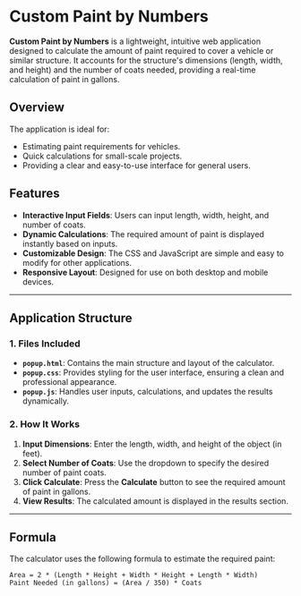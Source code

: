 # Custom Paint by Numbers

**Custom Paint by Numbers** is a lightweight, intuitive web application designed to calculate the amount of paint required to cover a vehicle or similar structure. It accounts for the structure's dimensions (length, width, and height) and the number of coats needed, providing a real-time calculation of paint in gallons.

## Overview

The application is ideal for:
- Estimating paint requirements for vehicles.
- Quick calculations for small-scale projects.
- Providing a clear and easy-to-use interface for general users.

## Features

- **Interactive Input Fields**: Users can input length, width, height, and number of coats.
- **Dynamic Calculations**: The required amount of paint is displayed instantly based on inputs.
- **Customizable Design**: The CSS and JavaScript are simple and easy to modify for other applications.
- **Responsive Layout**: Designed for use on both desktop and mobile devices.

---

## Application Structure

### 1. Files Included
- **`popup.html`**: Contains the main structure and layout of the calculator.
- **`popup.css`**: Provides styling for the user interface, ensuring a clean and professional appearance.
- **`popup.js`**: Handles user inputs, calculations, and updates the results dynamically.

### 2. How It Works
1. **Input Dimensions**: Enter the length, width, and height of the object (in feet).
2. **Select Number of Coats**: Use the dropdown to specify the desired number of paint coats.
3. **Click Calculate**: Press the **Calculate** button to see the required amount of paint in gallons.
4. **View Results**: The calculated amount is displayed in the results section.

---

## Formula

The calculator uses the following formula to estimate the required paint:

```plaintext
Area = 2 * (Length * Height + Width * Height + Length * Width)
Paint Needed (in gallons) = (Area / 350) * Coats
